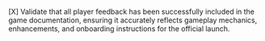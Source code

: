 [X] Validate that all player feedback has been successfully included in the game documentation, ensuring it accurately reflects gameplay mechanics, enhancements, and onboarding instructions for the official launch.